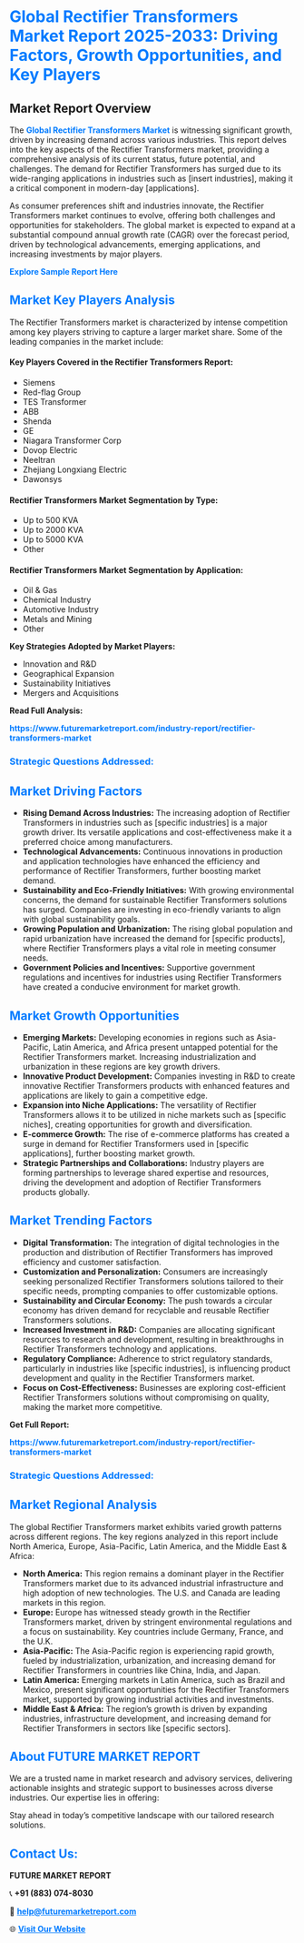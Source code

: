 <h1 style="color: #007BFF;">Global Rectifier Transformers Market Report 2025-2033: Driving Factors, Growth Opportunities, and Key Players</h1>

<section id="overview">
<h2>Market Report Overview</h2>
<p>The <a href="https://www.futuremarketreport.com/industry-report/rectifier-transformers-market" style="color: #007BFF; text-decoration: none;"><strong>Global Rectifier Transformers Market</strong></a> is witnessing significant growth, driven by increasing demand across various industries. This report delves into the key aspects of the Rectifier Transformers market, providing a comprehensive analysis of its current status, future potential, and challenges. The demand for Rectifier Transformers has surged due to its wide-ranging applications in industries such as [insert industries], making it a critical component in modern-day [applications].</p>
<p>As consumer preferences shift and industries innovate, the Rectifier Transformers market continues to evolve, offering both challenges and opportunities for stakeholders. The global market is expected to expand at a substantial compound annual growth rate (CAGR) over the forecast period, driven by technological advancements, emerging applications, and increasing investments by major players.</p>
</section>

<section id="overview">
<p><a href="https://www.futuremarketreport.com/request-sample/reportId=81695" style="color: #007BFF; text-decoration: none;"><strong>Explore Sample Report Here</strong></a></p>
</section>

<section id="key-players">
<h2 style="color: #007BFF;">Market Key Players Analysis</h2>
<p>The Rectifier Transformers market is characterized by intense competition among key players striving to capture a larger market share. Some of the leading companies in the market include:</p>
<h4>Key Players Covered in the Rectifier Transformers Report:</h4>
<ul><li>Siemens</li><li>Red-flag Group</li><li>TES Transformer</li><li>ABB</li><li>Shenda</li><li>GE</li><li>Niagara Transformer Corp</li><li>Dovop Electric</li><li>Neeltran</li><li>Zhejiang Longxiang Electric</li><li>Dawonsys</li></ul>
<h4>Rectifier Transformers Market Segmentation by Type:</h4>
<ul><li>Up to 500 KVA</li><li>Up to 2000 KVA</li><li>Up to 5000 KVA</li><li>Other</li></ul>

<h4>Rectifier Transformers Market Segmentation by Application:</h4>
<ul><li>Oil &amp; Gas</li><li>Chemical Industry</li><li>Automotive Industry</li><li>Metals and Mining</li><li>Other</li></ul>
<p><strong>Key Strategies Adopted by Market Players:</strong></p>
<ul>
<li>Innovation and R&D</li>
<li>Geographical Expansion</li>
<li>Sustainability Initiatives</li>
<li>Mergers and Acquisitions</li>
</ul>
</section>

<section>
<p><strong>Read Full Analysis: </strong></p><a href="https://www.futuremarketreport.com/industry-report/rectifier-transformers-market" style="color: #007BFF; text-decoration: none;"><strong>https://www.futuremarketreport.com/industry-report/rectifier-transformers-market</strong></a>
<h3 style="color: #007BFF;">Strategic Questions Addressed:</h3>
</section>

<section id="driving-factors">
<h2 style="color: #007BFF;">Market Driving Factors</h2>
<ul>
<li><strong>Rising Demand Across Industries:</strong> The increasing adoption of Rectifier Transformers in industries such as [specific industries] is a major growth driver. Its versatile applications and cost-effectiveness make it a preferred choice among manufacturers.</li>
<li><strong>Technological Advancements:</strong> Continuous innovations in production and application technologies have enhanced the efficiency and performance of Rectifier Transformers, further boosting market demand.</li>
<li><strong>Sustainability and Eco-Friendly Initiatives:</strong> With growing environmental concerns, the demand for sustainable Rectifier Transformers solutions has surged. Companies are investing in eco-friendly variants to align with global sustainability goals.</li>
<li><strong>Growing Population and Urbanization:</strong> The rising global population and rapid urbanization have increased the demand for [specific products], where Rectifier Transformers plays a vital role in meeting consumer needs.</li>
<li><strong>Government Policies and Incentives:</strong> Supportive government regulations and incentives for industries using Rectifier Transformers have created a conducive environment for market growth.</li>
</ul>
</section>

<section id="growth-opportunities">
<h2 style="color: #007BFF;">Market Growth Opportunities</h2>
<ul>
<li><strong>Emerging Markets:</strong> Developing economies in regions such as Asia-Pacific, Latin America, and Africa present untapped potential for the Rectifier Transformers market. Increasing industrialization and urbanization in these regions are key growth drivers.</li>
<li><strong>Innovative Product Development:</strong> Companies investing in R&D to create innovative Rectifier Transformers products with enhanced features and applications are likely to gain a competitive edge.</li>
<li><strong>Expansion into Niche Applications:</strong> The versatility of Rectifier Transformers allows it to be utilized in niche markets such as [specific niches], creating opportunities for growth and diversification.</li>
<li><strong>E-commerce Growth:</strong> The rise of e-commerce platforms has created a surge in demand for Rectifier Transformers used in [specific applications], further boosting market growth.</li>
<li><strong>Strategic Partnerships and Collaborations:</strong> Industry players are forming partnerships to leverage shared expertise and resources, driving the development and adoption of Rectifier Transformers products globally.</li>
</ul>
</section>

<section id="trending-factors">
<h2 style="color: #007BFF;">Market Trending Factors</h2>
<ul>
<li><strong>Digital Transformation:</strong> The integration of digital technologies in the production and distribution of Rectifier Transformers has improved efficiency and customer satisfaction.</li>
<li><strong>Customization and Personalization:</strong> Consumers are increasingly seeking personalized Rectifier Transformers solutions tailored to their specific needs, prompting companies to offer customizable options.</li>
<li><strong>Sustainability and Circular Economy:</strong> The push towards a circular economy has driven demand for recyclable and reusable Rectifier Transformers solutions.</li>
<li><strong>Increased Investment in R&D:</strong> Companies are allocating significant resources to research and development, resulting in breakthroughs in Rectifier Transformers technology and applications.</li>
<li><strong>Regulatory Compliance:</strong> Adherence to strict regulatory standards, particularly in industries like [specific industries], is influencing product development and quality in the Rectifier Transformers market.</li>
<li><strong>Focus on Cost-Effectiveness:</strong> Businesses are exploring cost-efficient Rectifier Transformers solutions without compromising on quality, making the market more competitive.</li>
</ul>
</section>

<section>
<p><strong>Get Full Report: </strong></p><a href="https://www.futuremarketreport.com/industry-report/rectifier-transformers-market" style="color: #007BFF; text-decoration: none;"><strong>https://www.futuremarketreport.com/industry-report/rectifier-transformers-market</strong></a>
<h3 style="color: #007BFF;">Strategic Questions Addressed:</h3>
</section>


<section id="regional-analysis">
<h2 style="color: #007BFF;">Market Regional Analysis</h2>
<p>The global Rectifier Transformers market exhibits varied growth patterns across different regions. The key regions analyzed in this report include North America, Europe, Asia-Pacific, Latin America, and the Middle East & Africa:</p>
<ul>
<li><strong>North America:</strong> This region remains a dominant player in the Rectifier Transformers market due to its advanced industrial infrastructure and high adoption of new technologies. The U.S. and Canada are leading markets in this region.</li>
<li><strong>Europe:</strong> Europe has witnessed steady growth in the Rectifier Transformers market, driven by stringent environmental regulations and a focus on sustainability. Key countries include Germany, France, and the U.K.</li>
<li><strong>Asia-Pacific:</strong> The Asia-Pacific region is experiencing rapid growth, fueled by industrialization, urbanization, and increasing demand for Rectifier Transformers in countries like China, India, and Japan.</li>
<li><strong>Latin America:</strong> Emerging markets in Latin America, such as Brazil and Mexico, present significant opportunities for the Rectifier Transformers market, supported by growing industrial activities and investments.</li>
<li><strong>Middle East & Africa:</strong> The region’s growth is driven by expanding industries, infrastructure development, and increasing demand for Rectifier Transformers in sectors like [specific sectors].</li>
</ul>
</section>

<footer>
<h2 style="color: #007BFF;">About FUTURE MARKET REPORT</h2>
<p>We are a trusted name in market research and advisory services, delivering actionable insights and strategic support to businesses across diverse industries. Our expertise lies in offering:</p>

<p>Stay ahead in today’s competitive landscape with our tailored research solutions.</p>

<h2 style="color: #007BFF;">Contact Us:</h2>
<p><strong>FUTURE MARKET REPORT</strong></p>
<p>📞 <strong>+91 (883) 074-8030</strong></p>
<p>📧 <strong><a href="mailto:help@futuremarketreport.com" style="color: #007BFF;">help@futuremarketreport.com</a></strong></p>
<p>🌐 <strong><a href="https://www.futuremarketreport.com/" style="color: #007BFF;">Visit Our Website</a></strong></p>
</footer>